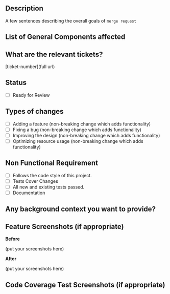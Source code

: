 ## Description
A few sentences describing the overall goals of `merge request`

## List of General Components affected

## What are the relevant tickets?
[ticket-number](full url)

## Status
- [ ] Ready for Review

## Types of changes
- [ ] Adding a feature (non-breaking change which adds functionality)
- [ ] Fixing a bug (non-breaking change which adds functionality)
- [ ] Improving the design (non-breaking change which adds functionality)
- [ ] Optimizing resource usage (non-breaking change which adds functionality)

## Non Functional Requirement
- [ ] Follows the code style of this project.
- [ ] Tests Cover Changes
- [ ] All new and existing tests passed.
- [ ] Documentation

## Any background context you want to provide?

## Feature Screenshots (if appropriate)
**Before**

(put your screenshots here)

**After**

(put your screenshots here)

## Code Coverage Test Screenshots (if appropriate)